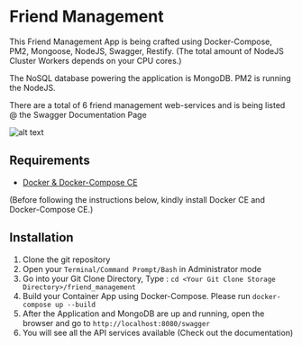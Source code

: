 # Friend Management

This Friend Management App is being crafted using Docker-Compose, PM2, Mongoose, NodeJS, Swagger, Restify. 
(The total amount of NodeJS Cluster Workers depends on your CPU cores.)

The NoSQL database powering the application is MongoDB. PM2 is running the NodeJS.

There are a total of 6 friend management web-services and is being listed @ the Swagger Documentation Page

![alt text](https://preview.ibb.co/dmuJ0S/swagger.jpg)

## Requirements

- [Docker & Docker-Compose CE](https://www.docker.com/)

(Before following the instructions below, kindly install Docker CE and Docker-Compose CE.)

## Installation

1. Clone the git repository  
2. Open your `Terminal/Command Prompt/Bash` in Administrator mode
3. Go into your Git Clone Directory, Type : `cd <Your Git Clone Storage Directory>/friend_management`
3. Build your Container App using Docker-Compose. Please run `docker-compose up --build`
4. After the Application and MongoDB are up and running, open the browser and go to  `http://localhost:8080/swagger`
5. You will see all the API services available (Check out the documentation)
